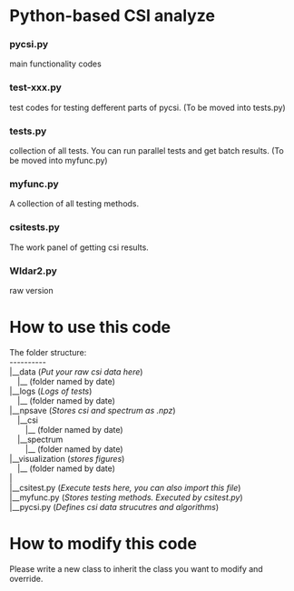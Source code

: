 # Python-based CSI analyze

### pycsi.py
main functionality codes

### test-xxx.py
test codes for testing defferent parts of pycsi. (To be moved into tests.py)

### tests.py
collection of all tests. You can run parallel tests and get batch results. (To be moved into myfunc.py)

### myfunc.py
A collection of all testing methods.

### csitests.py
The work panel of getting csi results.

### WIdar2.py
raw version

# How to use this code
The folder structure:<br>
----------<br>
|\_\_data (_Put your raw csi data here_)<br>
&ensp;&ensp;|\_\_ (folder named by date)<br>
|\_\_logs (_Logs of tests_)<br>
&ensp;&ensp;|\_\_ (folder named by date)<br>
|\_\_npsave (_Stores csi and spectrum as .npz_)<br>
&ensp;&ensp;|\_\_csi<br>
&ensp;&ensp;&ensp;&ensp;|\_\_ (folder named by date)<br>
&ensp;&ensp;|\_\_spectrum<br>
&ensp;&ensp;&ensp;&ensp;|\_\_ (folder named by date)<br>
|\_\_visualization (_stores figures_)<br>
&ensp;&ensp;|\_\_ (folder named by date)<br>
|  
|\_\_csitest.py (_Execute tests here, you can also import this file_)<br>
|\_\_myfunc.py (_Stores testing methods. Executed by csitest.py_)<br>
|\_\_pycsi.py (_Defines csi data strucutres and algorithms_)<br>

# How to modify this code
Please write a new class to inherit the class you want to modify and override.<br>
